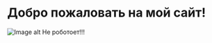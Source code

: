 # Добро пожаловать на мой сайт!
![Image alt](https://github.com/..AlasterKrowly/AlasterKrowly.github.io/blob/main/aaa.png)
Не роботоет!!!
